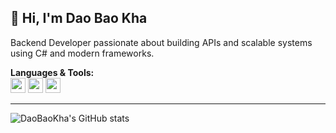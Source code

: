 ## 👋 Hi, I'm Dao Bao Kha

Backend Developer passionate about building APIs and scalable systems using C# and modern frameworks.

**Languages & Tools:**  
<img src="https://raw.githubusercontent.com/marwin1991/profile-technology-icons/refs/heads/main/icons/c%23.png" height="24"/>
<img src="https://raw.githubusercontent.com/marwin1991/profile-technology-icons/refs/heads/main/icons/_net_core.png" height="24"/>
<img src="https://raw.githubusercontent.com/marwin1991/profile-technology-icons/refs/heads/main/icons/sql_server.png" height="24"/>

---

![DaoBaoKha's GitHub stats](https://github-readme-stats.vercel.app/api?username=DaoBaoKha&show_icons=true&theme=github_dark)
